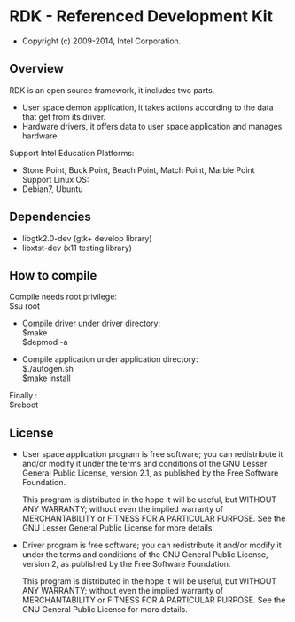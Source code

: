 # RDK - Referenced Development Kit

 * Copyright (c) 2009-2014, Intel Corporation.
 
## Overview

RDK is an open source framework, it includes two parts.
* User space demon application, it takes actions according to the data that get from its driver.
* Hardware drivers, it offers data to user space application and manages hardware.
     
 Support Intel Education Platforms:     
 * Stone Point, Buck Point, Beach Point, Match Point, Marble Point         
 Support Linux OS:       
 * Debian7, Ubuntu     

## Dependencies

 * libgtk2.0-dev  (gtk+ develop library)
 * libxtst-dev	(x11 testing library)

## How to compile

  Compile needs root privilege:   
	$su root

* Compile driver under driver directory:    
	$make      
	$depmod -a     

* Compile application under application directory:      
	$./autogen.sh     
	$make install     

Finally :    
	$reboot     
 
## License

 * User space application program is free software; you can redistribute it and/or modify it
   under the terms and conditions of the GNU Lesser General Public License,
   version 2.1, as published by the Free Software Foundation.

   This program is distributed in the hope it will be useful, but WITHOUT ANY
   WARRANTY; without even the implied warranty of MERCHANTABILITY or FITNESS
   FOR A PARTICULAR PURPOSE.  See the GNU Lesser General Public License for
   more details.
   
 * Driver program is free software; you can redistribute it and/or modify it
   under the terms and conditions of the GNU General Public License,
   version 2, as published by the Free Software Foundation.
 
   This program is distributed in the hope it will be useful, but WITHOUT
   ANY WARRANTY; without even the implied warranty of MERCHANTABILITY or
   FITNESS FOR A PARTICULAR PURPOSE.  See the GNU General Public License for
   more details.  
